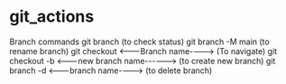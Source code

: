 # git_actions
Branch commands
git branch (to check status)
git branch -M main (to rename branch)
git checkout <---Branch name----> (To navigate)
git checkout -b <---new branch name------> (to create new branch)
git branch -d <---branch name----> (to delete branch)
